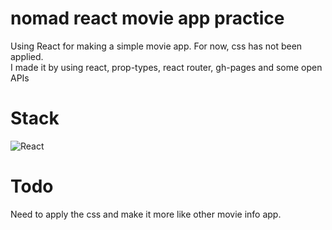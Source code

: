 # nomad react movie app practice
 <p>Using React for making a simple movie app. For now, css has not been applied. <br/>I made it by using react, prop-types, react router, gh-pages and some open APIs </p>

 <h1>Stack</h1>
<img alt="React" src ="https://img.shields.io/badge/React-61DAFB.svg?&style=for-the-badge&logo=React&logoColor=FFFFFF"/> &nbsp;

 <h1>Todo</h1>
 <p>Need to apply the css and make it more like other movie info app.</p>
